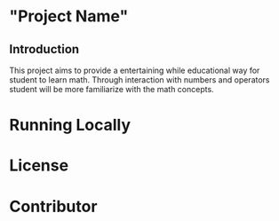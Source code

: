 # "Project Name"

## Introduction
This project aims to provide a entertaining while educational way for student to learn math. Through interaction with numbers and operators student will be more familiarize with the math concepts.

# Running Locally

# License

# Contributor
